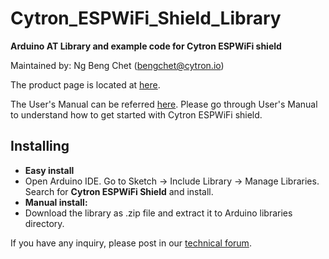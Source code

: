 # Cytron_ESPWiFi_Shield_Library

**Arduino AT Library and example code for Cytron ESPWiFi shield**

Maintained by: Ng Beng Chet ([bengchet@cytron.io](mailto:bengchet@cytron.io))

The product page is located at <a href="http://www.cytron.com.my/p-shield-esp-wifi" target="_blank">here</a>.

The User's Manual can be referred [here](https://docs.google.com/document/d/1LFCe6MTNQh_0EBHRgc0f6n_hDLNUG8sFuM53oBJG8eE/view). Please go through User's Manual to understand how to get started with Cytron ESPWiFi shield.

## Installing
 - **Easy install**
  - Open Arduino IDE. Go to Sketch -> Include Library -> Manage Libraries. Search for **Cytron ESPWiFi Shield** and install.
 - **Manual install:**
  - Download the library as .zip file and extract it to Arduino libraries directory.

If you have any inquiry, please post in our <a href="http://forum.cytron.com.my/" target="_blank">technical forum</a>.
